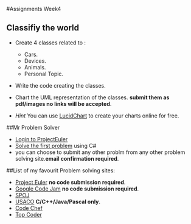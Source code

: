 #Assignments Week4

## Classifiy the world 
- Create 4 classes related to :
	- Cars.
	- Devices.
	- Animals.
	- Personal Topic.

- Write the code creating the classes.
- Chart the UML representation of the classes. **submit them as pdf/images no links will be accepted**.
- *Hint* You can use [LucidChart][3] to create your charts online for free.




##Mr Problem Solver
- [Login to ProjectEuler][1]
- [Solve the first problem][2] using C#
- you can choose to submit any other problm from any other problem solving site.**email confirmation required**.


##List of my favourit Problem solving sites:
- [Project Euler][1] **no code submission required**.
- [Google Code Jam][4] **no code submission required**.
- [SPOJ][5] 
- [USACO][8]  **C/C++/Java/Pascal only**.
- [Code Chef][6]
- [Top Coder][7]


[1]:http://projecteuler.net
[2]:http://projecteuler.net/problem=1

[3]:https://www.lucidchart.com

[4]:https://code.google.com/codejam/contests.html
[5]:http://www.spoj.com/
[6]:http://www.codechef.com/
[7]:http://www.topcoder.com/
[8]:http://cerberus.delos.com:790/usacogate
	

